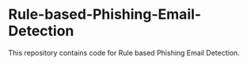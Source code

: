 # Rule-based-Phishing-Email-Detection
This repository contains code for Rule based Phishing Email Detection.
